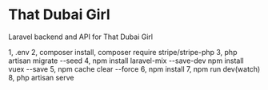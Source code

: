 # That Dubai Girl
Laravel backend and API for That Dubai Girl

1,   .env
2,   composer install, composer require stripe/stripe-php
3,   php artisan migrate --seed
4,   npm install laravel-mix --save-dev
	npm install vuex --save
5,   npm cache clear --force
6,   npm install
7,   npm run dev(watch)
8,   php artisan serve
